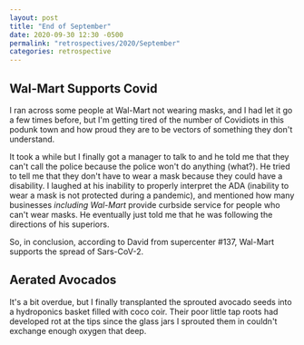 ```yaml
---
layout: post
title: "End of September"
date: 2020-09-30 12:30 -0500
permalink: "retrospectives/2020/September"
categories: retrospective
---
```


## Wal-Mart Supports Covid

I ran across some people at Wal-Mart not wearing masks, and I had let it go a few times before, but I'm getting tired of the number of Covidiots in this podunk town and how proud they are to be vectors of something they don't understand.

It took a while but I finally got a manager to talk to and he told me that they can't call the police because the police won't do anything (what?). He tried to tell me that they don't have to wear a mask because they could have a disability. I laughed at his inability to properly interpret the ADA (inability to wear a mask is not protected during a pandemic), and mentioned how many businesses *including Wal-Mart* provide curbside service for people who can't wear masks. He eventually just told me that he was following the directions of his superiors.

So, in conclusion, according to David from supercenter #137, Wal-Mart supports the spread of Sars-CoV-2.

## Aerated Avocados

It's a bit overdue, but I finally transplanted the sprouted avocado seeds into a hydroponics basket filled with coco coir. Their poor little tap roots had developed rot at the tips since the glass jars I sprouted them in couldn't exchange enough oxygen that deep.